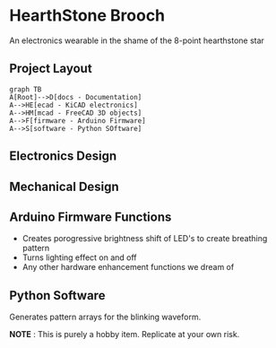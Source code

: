 # HearthStone Brooch

An electronics wearable in the shame of the 8-point hearthstone star

## Project Layout

```mermaid
graph TB
A[Root]-->D[docs - Documentation]
A-->HE[ecad - KiCAD electronics]
A-->HM[mcad - FreeCAD 3D objects]
A-->F[firmware - Arduino Firmware]
A-->S[software - Python SOftware]
```
## Electronics Design

## Mechanical Design

## Arduino Firmware Functions
- Creates porogressive brightness shift of LED's to create breathing pattern
- Turns lighting effect on and off
- Any other hardware enhancement functions we dream of

## Python Software
Generates pattern arrays for the blinking waveform.

**NOTE** : This is purely a hobby item. Replicate at your own risk.

